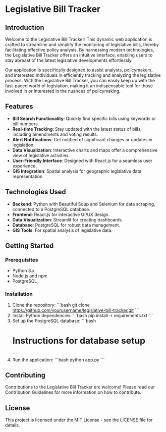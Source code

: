 # Legislative Bill Tracker

## Introduction
Welcome to the Legislative Bill Tracker! This dynamic web application is crafted to streamline and simplify the monitoring of legislative bills, thereby facilitating effective policy analysis. By harnessing modern technologies, the Legislative Bill Tracker offers an intuitive interface, enabling users to stay abreast of the latest legislative developments effortlessly.

Our application is specifically designed to assist analysts, policymakers, and interested individuals in efficiently tracking and analyzing the legislative process. With the Legislative Bill Tracker, you can easily keep up with the fast-paced world of legislation, making it an indispensable tool for those involved in or interested in the nuances of policymaking.

## Features
- **Bill Search Functionality**: Quickly find specific bills using keywords or bill numbers.
- **Real-time Tracking**: Stay updated with the latest status of bills, including amendments and voting results.
- **Alert Notifications**: Get notified of significant changes or updates in legislation.
- **Data Visualization**: Interactive charts and maps offer a comprehensive view of legislative activities.
- **User-Friendly Interface**: Designed with React.js for a seamless user experience.
- **GIS Integration**: Spatial analysis for geographic legislative data representation.

## Technologies Used
- **Backend**: Python with Beautiful Soup and Selenium for data scraping, connected to a PostgreSQL database.
- **Frontend**: React.js for interactive UI/UX design.
- **Data Visualization**: Streamlit for creating dashboards.
- **Database**: PostgreSQL for robust data management.
- **GIS Tools**: For spatial analysis of legislative data.

## Getting Started
### Prerequisites
- Python 3.x
- Node.js and npm
- PostgreSQL

### Installation
1. Clone the repository:
   \```bash
   git clone https://github.com/yourusername/legislative-bill-tracker.git
   \```
2. Install Python dependencies:
   \```bash
   pip install -r requirements.txt
   \```
3. Set up the PostgreSQL database:
   \```bash
   # Instructions for database setup
   \```
4. Run the application:
   \```bash
   python app.py
   \```

## Contributing
Contributions to the Legislative Bill Tracker are welcome! Please read our Contribution Guidelines for more information on how to contribute.

## License
This project is licensed under the MIT License - see the LICENSE file for details.
